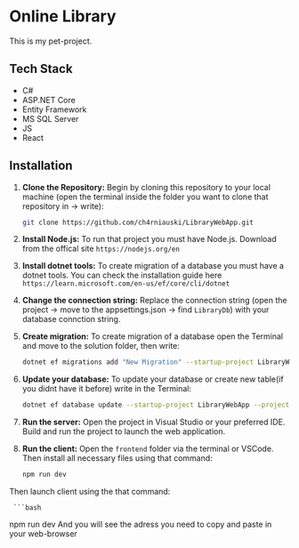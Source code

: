 # Online Library

This is my pet-project. 

## Tech Stack

- C#
- ASP.NET Core
- Entity Framework
- MS SQL Server
- JS
- React

## Installation

1. **Clone the Repository:** Begin by cloning this repository to your local machine (open the terminal inside the folder you want to clone that repository in -> write):

     ```bash
   git clone https://github.com/ch4rniauski/LibraryWebApp.git
2. **Install Node.js:** To run that project you must have Node.js.  Download from the offical site `https://nodejs.org/en`
3. **Install dotnet tools:** To create migration of a database you must have a dotnet tools.  You can check the installation guide here `https://learn.microsoft.com/en-us/ef/core/cli/dotnet`
4. **Change the connection string:** Replace the connection string (open the project -> move to the appsettings.json -> find `LibraryDb`) with your database connction string.
5. **Create migration:** To create migration of a database open the Terminal and move to the solution folder, then write:

     ```bash
   dotnet ef migrations add "New Migration" --startup-project LibraryWebApp --project Library.DataContext
6. **Update your database:** To update your database or create new table(if you didnt have it before) write in the Terminal:

     ```bash
   dotnet ef database update --startup-project LibraryWebApp --project Library.DataContext
7. **Run the server:** Open the project in Visual Studio or your preferred IDE. Build and run the project to launch the web application.
8. **Run the client:** Open the `frontend` folder via the terminal or VSCode. Then install all necessary files using that command:

     ```bash
   npm run dev
Then launch client using the that command:

     ```bash
   npm run dev
And you will see the adress you need to copy and paste in your web-browser
